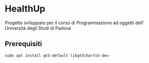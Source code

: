 # HealthUp
Progetto sviluppato per il corso di Programmazione ad oggetti dell' Università degli Studi di Padova

## Prerequisiti
```
sudo apt install qt5-default libqt5charts5-dev
```
